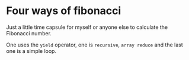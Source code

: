 # Four ways of fibonacci

Just a little time capsule for myself or anyone else to calculate the Fibonacci number.

One uses the `yield` operator, one is `recursive`, `array reduce` and the last one is a simple loop.
